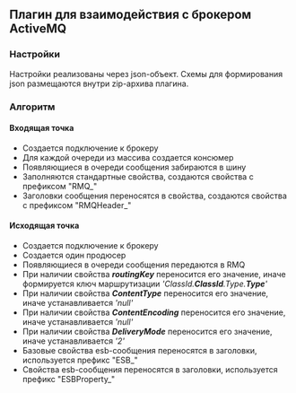 ## Плагин для взаимодействия с брокером ActiveMQ

### Настройки
Настройки реализованы через json-объект. Схемы для формирования json размещаются внутри zip-архива плагина.

### Алгоритм
#### Входящая точка
* Создается подключение к брокеру
* Для каждой очереди из массива создается консюмер
* Появляющиеся в очереди сообщения забираются в шину
* Заполняются стандартные свойства, создаются свойства с префиксом "RMQ_"
* Заголовки сообщения переносятся в свойства, создаются свойства с префиксом "RMQHeader_"

#### Исходящая точка
* Создается подключение к брокеру
* Создается один продюсер
* Появляющиеся в очереди сообщения передаются в RMQ
* При наличии свойства ***routingKey*** переносится его значение, иначе формируется ключ маршрутизации *'ClassId.**ClassId**.Type.**Type**'*
* При наличии свойства ***ContentType*** переносится его значение, иначе устанавливается *'null'*
* При наличии свойства ***ContentEncoding*** переносится его значение, иначе устанавливается *'null'*
* При наличии свойства ***DeliveryMode*** переносится его значение, иначе устанавливается *'2'*
* Базовые свойства esb-сообщения переносятся в заголовки, используется префикс "ESB_"
* Свойства esb-сообщения переносятся в заголовки, используется префикс "ESBProperty_"
